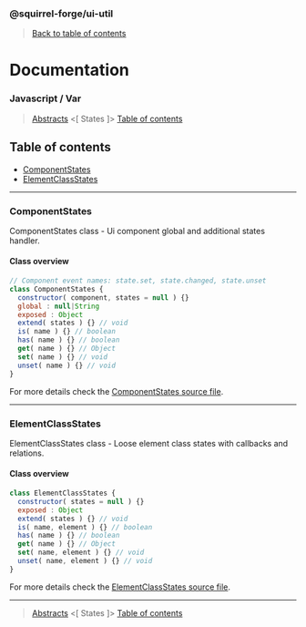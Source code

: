 ### @squirrel-forge/ui-util
> [Back to table of contents](../README.md)

# Documentation
### Javascript / Var
> [Abstracts](Abstracts.md) <[ States ]> [Table of contents](../README.md)

## Table of contents
 - [ComponentStates](#ComponentStates)
 - [ElementClassStates](#ElementClassStates)

---

### ComponentStates
ComponentStates class - Ui component global and additional states handler.

#### Class overview
```javascript
// Component event names: state.set, state.changed, state.unset
class ComponentStates {
  constructor( component, states = null ) {}
  global : null|String
  exposed : Object
  extend( states ) {} // void
  is( name ) {} // boolean
  has( name ) {} // boolean
  get( name ) {} // Object
  set( name ) {} // void
  unset( name ) {} // void
}
```
For more details check the [ComponentStates source file](../../src/es6/States/ComponentStates.js).

---

### ElementClassStates
ElementClassStates class - Loose element class states with callbacks and relations.

#### Class overview
```javascript
class ElementClassStates {
  constructor( states = null ) {}
  exposed : Object
  extend( states ) {} // void
  is( name, element ) {} // boolean
  has( name ) {} // boolean
  get( name ) {} // Object
  set( name, element ) {} // void
  unset( name, element ) {} // void
}
```
For more details check the [ElementClassStates source file](../../src/es6/States/ElementClassStates.js).

---

> [Abstracts](Abstracts.md) <[ States ]> [Table of contents](../README.md)
